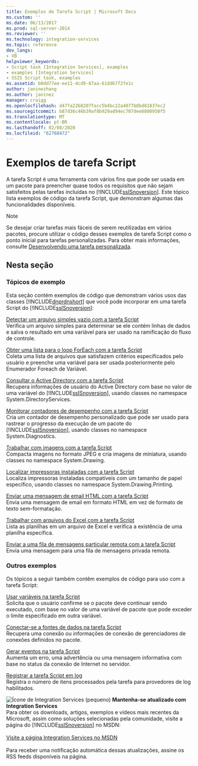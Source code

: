 ```yaml
---
title: Exemplos de Tarefa Script | Microsoft Docs
ms.custom: ''
ms.date: 06/13/2017
ms.prod: sql-server-2014
ms.reviewer: ''
ms.technology: integration-services
ms.topic: reference
dev_langs:
- VB
helpviewer_keywords:
- Script task [Integration Services], examples
- examples [Integration Services]
- SSIS Script task, examples
ms.assetid: b0dd77ee-ee11-4cd9-87aa-61dd67f2fe1c
author: janinezhang
ms.author: janinez
manager: craigg
ms.openlocfilehash: d47fa22b8207facc5b4bc22a4077b8bd81837ec2
ms.sourcegitcommit: b87d36c46b39af8b929ad94ec707dee8800950f5
ms.translationtype: MT
ms.contentlocale: pt-BR
ms.lasthandoff: 02/08/2020
ms.locfileid: "62768472"
---
```

# <a name="script-task-examples"></a>Exemplos de tarefa Script
  A tarefa Script é uma ferramenta com vários fins que pode ser usada em um pacote para preencher quase todos os requisitos que não sejam satisfeitos pelas tarefas incluídas no [!INCLUDE[ssISnoversion](../../includes/ssisnoversion-md.md)]. Este tópico lista exemplos de código da tarefa Script, que demonstram algumas das funcionalidades disponíveis.  
  
> [!NOTE]  
>  Se desejar criar tarefas mais fáceis de serem reutilizadas em vários pacotes, procure utilizar o código desses exemplos de tarefa Script como o ponto inicial para tarefas personalizadas. Para obter mais informações, consulte [Desenvolvendo uma tarefa personalizada](../extending-packages-custom-objects/task/developing-a-custom-task.md).  
  
## <a name="in-this-section"></a>Nesta seção  
  
### <a name="example-topics"></a>Tópicos de exemplo  
 Esta seção contém exemplos de código que demonstram vários usos das classes [!INCLUDE[dnprdnshort](../../includes/dnprdnshort-md.md)] que você pode incorporar em uma tarefa Script do [!INCLUDE[ssISnoversion](../../includes/ssisnoversion-md.md)]:  
  
 [Detectar um arquivo simples vazio com a tarefa Script](../extending-packages-scripting-task-examples/detecting-an-empty-flat-file-with-the-script-task.md)  
 Verifica um arquivo simples para determinar se ele contém linhas de dados e salva o resultado em uma variável para ser usado na ramificação do fluxo de controle.  
  
 [Obter uma lista para o loop ForEach com a tarefa Script](../extending-packages-scripting-task-examples/gathering-a-list-for-the-foreach-loop-with-the-script-task.md)  
 Coleta uma lista de arquivos que satisfazem critérios especificados pelo usuário e preenche uma variável para ser usada posteriormente pelo Enumerador Foreach de Variável.  
  
 [Consultar o Active Directory com a tarefa Script](../extending-packages-scripting-task-examples/querying-the-active-directory-with-the-script-task.md)  
 Recupera informações de usuário do Active Directory com base no valor de uma variável do [!INCLUDE[ssISnoversion](../../includes/ssisnoversion-md.md)], usando classes no namespace System.DirectoryServices.  
  
 [Monitorar contadores de desempenho com a tarefa Script](../extending-packages-scripting-task-examples/monitoring-performance-counters-with-the-script-task.md)  
 Cria um contador de desempenho personalizado que pode ser usado para rastrear o progresso da execução de um pacote do [!INCLUDE[ssISnoversion](../../includes/ssisnoversion-md.md)], usando classes no namespace System.Diagnostics.  
  
 [Trabalhar com imagens com a tarefa Script](../extending-packages-scripting-task-examples/working-with-images-with-the-script-task.md)  
 Compacta imagens no formato JPEG e cria imagens de miniatura, usando classes no namespace System.Drawing.  
  
 [Localizar impressoras instaladas com a tarefa Script](../extending-packages-scripting-task-examples/finding-installed-printers-with-the-script-task.md)  
 Localiza impressoras instaladas compatíveis com um tamanho de papel específico, usando classes no namespace System.Drawing.Printing.  
  
 [Enviar uma mensagem de email HTML com a tarefa Script](../extending-packages-scripting-task-examples/sending-an-html-mail-message-with-the-script-task.md)  
 Envia uma mensagem de email em formato HTML em vez de formato de texto sem-formatação.  
  
 [Trabalhar com arquivos do Excel com a tarefa Script](../extending-packages-scripting-task-examples/working-with-excel-files-with-the-script-task.md)  
 Lista as planilhas em um arquivo de Excel e verifica a existência de uma planilha específica.  
  
 [Enviar a uma fila de mensagens particular remota com a tarefa Script](../extending-packages-scripting-task-examples/sending-to-a-remote-private-message-queue-with-the-script-task.md)  
 Envia uma mensagem para uma fila de mensagens privada remota.  
  
### <a name="other-examples"></a>Outros exemplos  
 Os tópicos a seguir também contêm exemplos de código para uso com a tarefa Script:  
  
 [Usar variáveis na tarefa Script](../extending-packages-scripting/task/using-variables-in-the-script-task.md)  
 Solicita que o usuário confirme se o pacote deve continuar sendo executado, com base no valor de uma variável de pacote que pode exceder o limite especificado em outra variável.  
  
 [Conectar-se a fontes de dados na tarefa Script](../extending-packages-scripting/task/connecting-to-data-sources-in-the-script-task.md)  
 Recupera uma conexão ou informações de conexão de gerenciadores de conexões definidos no pacote.  
  
 [Gerar eventos na tarefa Script](../extending-packages-scripting/task/raising-events-in-the-script-task.md)  
 Aumenta um erro, uma advertência ou uma mensagem informativa com base no status da conexão de Internet no servidor.  
  
 [Registrar a tarefa Script em log](../extending-packages-scripting/task/logging-in-the-script-task.md)  
 Registra o número de itens processados pela tarefa para provedores de log habilitados.  
  
![Ícone de Integration Services (pequeno)](../media/dts-16.gif "Ícone do Integration Services (pequeno)")  **Mantenha-se atualizado com Integration Services**<br /> Para obter os downloads, artigos, exemplos e vídeos mais recentes da Microsoft, assim como soluções selecionadas pela comunidade, visite a página do [!INCLUDE[ssISnoversion](../../includes/ssisnoversion-md.md)] no MSDN:<br /><br /> [Visite a página Integration Services no MSDN](https://go.microsoft.com/fwlink/?LinkId=136655)<br /><br /> Para receber uma notificação automática dessas atualizações, assine os RSS feeds disponíveis na página.  
  
  
